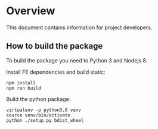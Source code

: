 # Overview

This document contains information for project developers.

## How to build the package

To build the package you need to Python 3 and Nodejs 8.

Install FE dependencies and build static:

```
npm install
npm run build
```

Build the python package:

```
virtualenv -p python3.6 venv
source venv/bin/activate
python ./setup.py bdist_wheel
```
